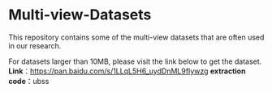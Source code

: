 # Multi-view-Datasets
This repository contains some of the multi-view datasets that are often used in our research.


For datasets larger than 10MB, please visit the link below to get the dataset.
**Link**：https://pan.baidu.com/s/1LLqL5H6_uydDnML9fIywzg 
**extraction code**：ubss

